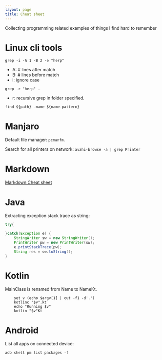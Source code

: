 ```yaml
---
layout: page
title: Cheat sheet
---
```


Collecting programming related examples of things I find hard to remember

# Linux cli tools

`grep -i -A 1 -B 2 -e "herp"`

- A: # lines after match
- B: # lines before match
- i: ignore case

`grep -r "herp" .`

- r: recursive grep in folder specified.


`find ${path} -name ${name-pattern}`

# Manjaro

Default file manager: `pcmanfm`.

Search for all printers on network: `avahi-browse -a | grep Printer`

# Markdown
[Markdown Cheat sheet](https://github.com/adam-p/markdown-here/wiki/Markdown-Cheatsheet)


# Java


Extracting exception stack trace as string:

```java
try{

}catch(Exception e) {
    StringWriter sw = new StringWriter();
    PrintWriter pw = new PrintWriter(sw);
    e.printStackTrace(pw);
    String res = sw.toString();
}
```


# Kotlin

MainClass is renamed from Name to NameKt.

```
    set v (echo $argv[1] | cut -f1 -d'.')
    kotlinc "$v".kt
    echo "Running $v"
    kotlin "$v"Kt
```

# Android
List all apps on connected device:

`adb shell pm list packages -f`

